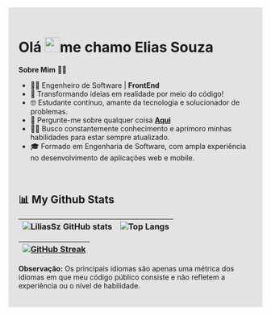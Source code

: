 <!-- Altere o valor da cor no atributo "style" -->
<div style="background-color: rgba(0, 0, 0, 0.1); padding: 20px;">
 
 <h1 >Olá <img src="https://raw.githubusercontent.com/MartinHeinz/MartinHeinz/master/wave.gif" width="30px">me chamo Elias Souza</h1>

  **Sobre Mim** 👨‍💻
  - 👨‍💻 Engenheiro de Software | <b>FrontEnd</b>
  - 📜 Transformando ideias em realidade por meio do código!
  - 🤓 Estudante contínuo, amante da tecnologia e solucionador de problemas.
  - 💬 Pergunte-me sobre qualquer coisa **[Aqui](https://github.com/liliassz/liliassz/issues)**
  - 👨‍🎓 Busco constantemente conhecimento e aprimoro minhas habilidades para estar sempre atualizado.
  - 🎓 Formado em Engenharia de Software, com ampla experiência no desenvolvimento de aplicações web e mobile.

  <br>

## 📊 My Github Stats

| ![LiliasSz GitHub stats](https://github-readme-stats.vercel.app/api?username=liliassz&show_icons=true&theme=tokyonight&) | ![Top Langs](https://github-readme-stats.vercel.app/api/top-langs/?username=liliassz&layout=donut&theme=tokyonight) 
 :-------------: | :-------------: |

[![GitHub Streak](https://github-readme-streak-stats.herokuapp.com?user=liliassz&theme=tokyonight&dates=05DD3C)](https://git.io/streak-stats) |
| :--------: |

<b>Observação:</b> Os principais idiomas são apenas uma métrica dos idiomas em que meu código público consiste e não refletem a experiência ou o nível de habilidade.

